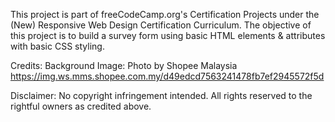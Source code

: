 This project is part of freeCodeCamp.org's Certification Projects under the (New) Responsive Web Design Certification Curriculum. The objective of this project is to build a survey form using basic HTML elements & attributes with basic CSS styling.

Credits:
Background Image:
    Photo by Shopee Malaysia
    https://img.ws.mms.shopee.com.my/d49edcd7563241478fb7ef2945572f5d

Disclaimer:
    No copyright infringement intended. All rights reserved to the rightful owners as credited above.